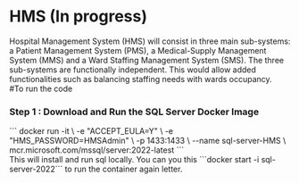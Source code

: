 # HMS (In progress)
Hospital Management System (HMS) will consist in three main sub-systems:
a Patient Management System (PMS), a Medical-Supply Management System (MMS) and a
Ward Staffing Management System (SMS). The three sub-systems are functionally independent.
This would allow added functionalities such as balancing staffing needs with wards occupancy.
<br>
#To run the code
<h3>Step 1 : Download and Run the SQL Server Docker Image</h3>
```
docker run -it \
    -e "ACCEPT_EULA=Y" \
    -e "HMS_PASSWORD=HMSAdmin" \
    -p 1433:1433 \
    --name sql-server-HMS \
    mcr.microsoft.com/mssql/server:2022-latest
```
<br>This will install and run sql locally. You can you this ```docker start -i sql-server-2022``` to run the container again letter.